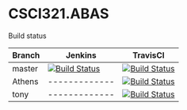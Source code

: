 # CSCI321.ABAS
Build status  

Branch | Jenkins | TravisCI   
------ | ------- | --------   
master | [![Build Status](http://jenkins.tonylao.com/buildStatus/icon?job=CSCI321.ABAS)](http://jenkins.tonylao.com/job/CSCI321.ABAS) | [![Build Status](https://travis-ci.com/TonyRL/CSCI321.ABAS.svg?token=2gExg64SpwfQ5t8h2R86&branch=master)](https://travis-ci.com/TonyRL/CSCI321.ABAS)  
Athens | ------------- | [![Build Status](https://travis-ci.com/TonyRL/CSCI321.ABAS.svg?token=2gExg64SpwfQ5t8h2R86&branch=Athens)](https://travis-ci.com/TonyRL/CSCI321.ABAS)  
tony   | ------------- | [![Build Status](https://travis-ci.com/TonyRL/CSCI321.ABAS.svg?token=2gExg64SpwfQ5t8h2R86&branch=tony)](https://travis-ci.com/TonyRL/CSCI321.ABAS)
